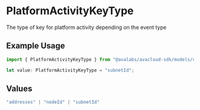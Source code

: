 # PlatformActivityKeyType

The type of key for platform activity depending on the event type

## Example Usage

```typescript
import { PlatformActivityKeyType } from "@avalabs/avacloud-sdk/models/components";

let value: PlatformActivityKeyType = "subnetId";
```

## Values

```typescript
"addresses" | "nodeId" | "subnetId"
```